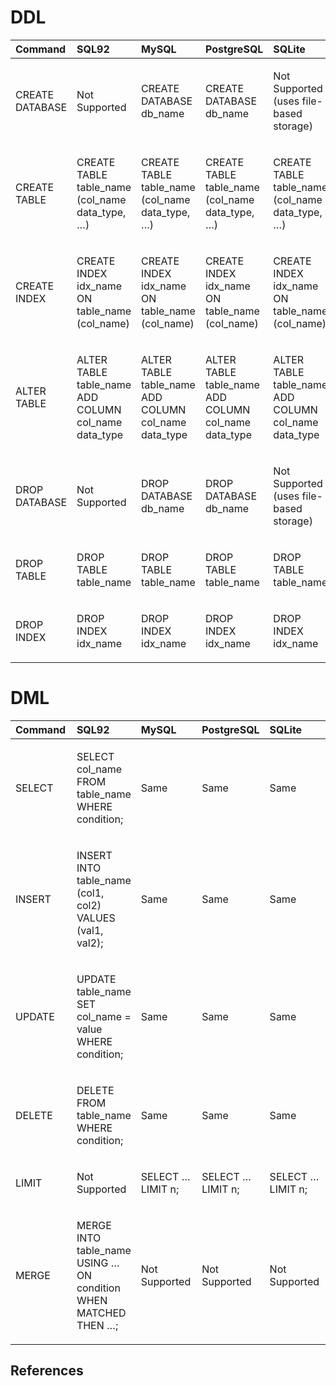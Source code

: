 # DDL

<table>
<colgroup>
<col style="width: 20%" />
<col style="width: 20%" />
<col style="width: 20%" />
<col style="width: 20%" />
<col style="width: 20%" />
</colgroup>
<thead>
<tr>
<th style="text-align: left;">Command</th>
<th style="text-align: left;">SQL92</th>
<th style="text-align: left;">MySQL</th>
<th style="text-align: left;">PostgreSQL</th>
<th style="text-align: left;">SQLite</th>
</tr>
</thead>
<tbody>
<tr>
<td style="text-align: left;"><p>CREATE DATABASE</p></td>
<td style="text-align: left;"><p>Not Supported</p></td>
<td style="text-align: left;"><p>CREATE DATABASE db_name</p></td>
<td style="text-align: left;"><p>CREATE DATABASE db_name</p></td>
<td style="text-align: left;"><p>Not Supported (uses file-based storage)</p></td>
</tr>
<tr>
<td style="text-align: left;"><p>CREATE TABLE</p></td>
<td style="text-align: left;"><p>CREATE TABLE table_name (col_name data_type, …​)</p></td>
<td style="text-align: left;"><p>CREATE TABLE table_name (col_name data_type, …​)</p></td>
<td style="text-align: left;"><p>CREATE TABLE table_name (col_name data_type, …​)</p></td>
<td style="text-align: left;"><p>CREATE TABLE table_name (col_name data_type, …​)</p></td>
</tr>
<tr>
<td style="text-align: left;"><p>CREATE INDEX</p></td>
<td style="text-align: left;"><p>CREATE INDEX idx_name ON table_name (col_name)</p></td>
<td style="text-align: left;"><p>CREATE INDEX idx_name ON table_name (col_name)</p></td>
<td style="text-align: left;"><p>CREATE INDEX idx_name ON table_name (col_name)</p></td>
<td style="text-align: left;"><p>CREATE INDEX idx_name ON table_name (col_name)</p></td>
</tr>
<tr>
<td style="text-align: left;"><p>ALTER TABLE</p></td>
<td style="text-align: left;"><p>ALTER TABLE table_name ADD COLUMN col_name data_type</p></td>
<td style="text-align: left;"><p>ALTER TABLE table_name ADD COLUMN col_name data_type</p></td>
<td style="text-align: left;"><p>ALTER TABLE table_name ADD COLUMN col_name data_type</p></td>
<td style="text-align: left;"><p>ALTER TABLE table_name ADD COLUMN col_name data_type</p></td>
</tr>
<tr>
<td style="text-align: left;"><p>DROP DATABASE</p></td>
<td style="text-align: left;"><p>Not Supported</p></td>
<td style="text-align: left;"><p>DROP DATABASE db_name</p></td>
<td style="text-align: left;"><p>DROP DATABASE db_name</p></td>
<td style="text-align: left;"><p>Not Supported (uses file-based storage)</p></td>
</tr>
<tr>
<td style="text-align: left;"><p>DROP TABLE</p></td>
<td style="text-align: left;"><p>DROP TABLE table_name</p></td>
<td style="text-align: left;"><p>DROP TABLE table_name</p></td>
<td style="text-align: left;"><p>DROP TABLE table_name</p></td>
<td style="text-align: left;"><p>DROP TABLE table_name</p></td>
</tr>
<tr>
<td style="text-align: left;"><p>DROP INDEX</p></td>
<td style="text-align: left;"><p>DROP INDEX idx_name</p></td>
<td style="text-align: left;"><p>DROP INDEX idx_name</p></td>
<td style="text-align: left;"><p>DROP INDEX idx_name</p></td>
<td style="text-align: left;"><p>DROP INDEX idx_name</p></td>
</tr>
</tbody>
</table>

# DML

<table>
<colgroup>
<col style="width: 20%" />
<col style="width: 20%" />
<col style="width: 20%" />
<col style="width: 20%" />
<col style="width: 20%" />
</colgroup>
<thead>
<tr>
<th style="text-align: left;">Command</th>
<th style="text-align: left;">SQL92</th>
<th style="text-align: left;">MySQL</th>
<th style="text-align: left;">PostgreSQL</th>
<th style="text-align: left;">SQLite</th>
</tr>
</thead>
<tbody>
<tr>
<td style="text-align: left;"><p>SELECT</p></td>
<td style="text-align: left;"><p>SELECT col_name FROM table_name WHERE condition;</p></td>
<td style="text-align: left;"><p>Same</p></td>
<td style="text-align: left;"><p>Same</p></td>
<td style="text-align: left;"><p>Same</p></td>
</tr>
<tr>
<td style="text-align: left;"><p>INSERT</p></td>
<td style="text-align: left;"><p>INSERT INTO table_name (col1, col2) VALUES (val1, val2);</p></td>
<td style="text-align: left;"><p>Same</p></td>
<td style="text-align: left;"><p>Same</p></td>
<td style="text-align: left;"><p>Same</p></td>
</tr>
<tr>
<td style="text-align: left;"><p>UPDATE</p></td>
<td style="text-align: left;"><p>UPDATE table_name SET col_name = value WHERE condition;</p></td>
<td style="text-align: left;"><p>Same</p></td>
<td style="text-align: left;"><p>Same</p></td>
<td style="text-align: left;"><p>Same</p></td>
</tr>
<tr>
<td style="text-align: left;"><p>DELETE</p></td>
<td style="text-align: left;"><p>DELETE FROM table_name WHERE condition;</p></td>
<td style="text-align: left;"><p>Same</p></td>
<td style="text-align: left;"><p>Same</p></td>
<td style="text-align: left;"><p>Same</p></td>
</tr>
<tr>
<td style="text-align: left;"><p>LIMIT</p></td>
<td style="text-align: left;"><p>Not Supported</p></td>
<td style="text-align: left;"><p>SELECT …​ LIMIT n;</p></td>
<td style="text-align: left;"><p>SELECT …​ LIMIT n;</p></td>
<td style="text-align: left;"><p>SELECT …​ LIMIT n;</p></td>
</tr>
<tr>
<td style="text-align: left;"><p>MERGE</p></td>
<td style="text-align: left;"><p>MERGE INTO table_name USING …​ ON condition WHEN MATCHED THEN …​;</p></td>
<td style="text-align: left;"><p>Not Supported</p></td>
<td style="text-align: left;"><p>Not Supported</p></td>
<td style="text-align: left;"><p>Not Supported</p></td>
</tr>
</tbody>
</table>

## References
